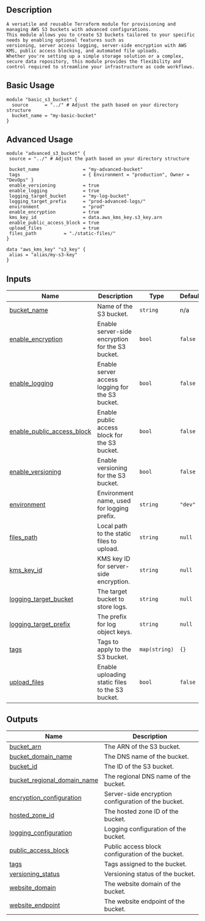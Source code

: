 
## Description
```hcl
A versatile and reusable Terraform module for provisioning and managing AWS S3 buckets with advanced configurations. 
This module allows you to create S3 buckets tailored to your specific needs by enabling optional features such as 
versioning, server access logging, server-side encryption with AWS KMS, public access blocking, and automated file uploads. 
Whether you're setting up a simple storage solution or a complex, secure data repository, this module provides the flexibility and control required to streamline your infrastructure as code workflows.
```
## Basic Usage

```hcl
module "basic_s3_bucket" {
  source      = "../" # Adjust the path based on your directory structure
  bucket_name = "my-basic-bucket"
}
```
## Advanced Usage
 ```hcl
module "advanced_s3_bucket" {
  source = "../" # Adjust the path based on your directory structure

  bucket_name                = "my-advanced-bucket"
  tags                       = { Environment = "production", Owner = "DevOps" }
  enable_versioning          = true
  enable_logging             = true
  logging_target_bucket      = "my-log-bucket"
  logging_target_prefix      = "prod-advanced-logs/"
  environment                = "prod"
  enable_encryption          = true
  kms_key_id                 = data.aws_kms_key.s3_key.arn
  enable_public_access_block = true
  upload_files               = true
  files_path          = "./static-files/"
}

data "aws_kms_key" "s3_key" {
  alias = "alias/my-s3-key"
}
```

## Inputs

| Name | Description | Type | Default | Required |
|------|-------------|------|---------|:--------:|
| <a name="input_bucket_name"></a> [bucket\_name](#input\_bucket\_name) | Name of the S3 bucket. | `string` | n/a | yes |
| <a name="input_enable_encryption"></a> [enable\_encryption](#input\_enable\_encryption) | Enable server-side encryption for the S3 bucket. | `bool` | `false` | no |
| <a name="input_enable_logging"></a> [enable\_logging](#input\_enable\_logging) | Enable server access logging for the S3 bucket. | `bool` | `false` | no |
| <a name="input_enable_public_access_block"></a> [enable\_public\_access\_block](#input\_enable\_public\_access\_block) | Enable public access block for the S3 bucket. | `bool` | `false` | no |
| <a name="input_enable_versioning"></a> [enable\_versioning](#input\_enable\_versioning) | Enable versioning for the S3 bucket. | `bool` | `false` | no |
| <a name="input_environment"></a> [environment](#input\_environment) | Environment name, used for logging prefix. | `string` | `"dev"` | no |
| <a name="input_files_path"></a> [files\_path](#input\_files\_path) | Local path to the static files to upload. | `string` | `null` | no |
| <a name="input_kms_key_id"></a> [kms\_key\_id](#input\_kms\_key\_id) | KMS key ID for server-side encryption. | `string` | `null` | no |
| <a name="input_logging_target_bucket"></a> [logging\_target\_bucket](#input\_logging\_target\_bucket) | The target bucket to store logs. | `string` | `null` | no |
| <a name="input_logging_target_prefix"></a> [logging\_target\_prefix](#input\_logging\_target\_prefix) | The prefix for log object keys. | `string` | `null` | no |
| <a name="input_tags"></a> [tags](#input\_tags) | Tags to apply to the S3 bucket. | `map(string)` | `{}` | no |
| <a name="input_upload_files"></a> [upload\_files](#input\_upload\_files) | Enable uploading static files to the S3 bucket. | `bool` | `false` | no |

## Outputs

| Name | Description |
|------|-------------|
| <a name="output_bucket_arn"></a> [bucket\_arn](#output\_bucket\_arn) | The ARN of the S3 bucket. |
| <a name="output_bucket_domain_name"></a> [bucket\_domain\_name](#output\_bucket\_domain\_name) | The DNS name of the bucket. |
| <a name="output_bucket_id"></a> [bucket\_id](#output\_bucket\_id) | The ID of the S3 bucket. |
| <a name="output_bucket_regional_domain_name"></a> [bucket\_regional\_domain\_name](#output\_bucket\_regional\_domain\_name) | The regional DNS name of the bucket. |
| <a name="output_encryption_configuration"></a> [encryption\_configuration](#output\_encryption\_configuration) | Server-side encryption configuration of the bucket. |
| <a name="output_hosted_zone_id"></a> [hosted\_zone\_id](#output\_hosted\_zone\_id) | The hosted zone ID of the bucket. |
| <a name="output_logging_configuration"></a> [logging\_configuration](#output\_logging\_configuration) | Logging configuration of the bucket. |
| <a name="output_public_access_block"></a> [public\_access\_block](#output\_public\_access\_block) | Public access block configuration of the bucket. |
| <a name="output_tags"></a> [tags](#output\_tags) | Tags assigned to the bucket. |
| <a name="output_versioning_status"></a> [versioning\_status](#output\_versioning\_status) | Versioning status of the bucket. |
| <a name="output_website_domain"></a> [website\_domain](#output\_website\_domain) | The website domain of the bucket. |
| <a name="output_website_endpoint"></a> [website\_endpoint](#output\_website\_endpoint) | The website endpoint of the bucket. |  
